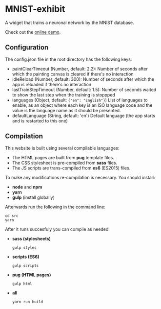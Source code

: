 # MNIST-exhibit

A widget that trains a neuronal network by the MNIST database.

Check out the [online demo](https://imaginary.github.io/neural-numbers/).

## Configuration

The config.json file in the root directory has the following keys:

- paintClearTimeout (Number, default: 2.2): 
    Number of seconds after which the painting canvas is cleared if there's no interaction
- idleReload (Number, default: 300): 
    Number of seconds after which the app is reloaded if there's no interaction
- lastTrainStepTimeout (Number, default: 1.5): 
    Number of seconds waited to show the last step when the training is stoppped
- languages (Object, default: `{"en": "English"}`)
    List of languages to enable, as an object where each key is an ISO language code and
    the value is the language name as it should be presented.
- defaultLanguage (String, default: 'en')
    Default language (the app starts and is restarted to this one) 


## Compilation

This website is built using several compilable languages:

- The HTML pages are built from **pug** template files.
- The CSS stylesheet is pre-compiled from **sass** files.
- The JS scripts are trans-compiled from **es6** (ES2015) files.

To make any modifications re-compilation is necessary. You should install:

- **node** and **npm**
- **yarn**
- **gulp** (install globally)

Afterwards run the following in the command line:

```
cd src
yarn
```

After it runs succesfuly you can compile as needed:

- **sass (stylesheets)**
    ```
    gulp styles
    ```

- **scripts (ES6)**
    ```
    gulp scripts
    ```

- **pug (HTML pages)**
    ```
    gulp html
    ```

- **all**
    ```
    yarn run build
    ```
